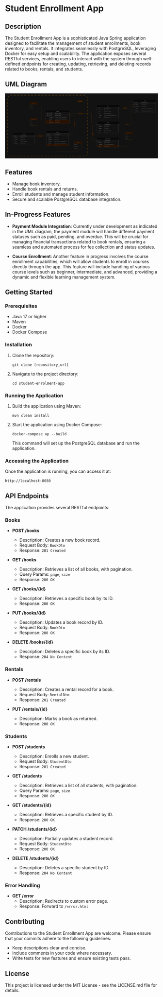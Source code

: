 # Student Enrollment App

## Description

The Student Enrollment App is a sophisticated Java Spring application designed to facilitate the management of student enrollments, book inventory, and rentals. It integrates seamlessly with PostgreSQL, leveraging Docker for easy setup and scalability. The application exposes several RESTful services, enabling users to interact with the system through well-defined endpoints for creating, updating, retrieving, and deleting records related to books, rentals, and students.

## UML Diagram

![Dark Mode UML](enrolment_app-UML-dark.png)

## Features

- Manage book inventory.
- Handle book rentals and returns.
- Enroll students and manage student information.
- Secure and scalable PostgreSQL database integration.

## In-Progress Features

- **Payment Module Integration**: Currently under development as indicated in the UML diagram, the payment module will handle different payment statuses such as paid, pending, and overdue. This will be crucial for managing financial transactions related to book rentals, ensuring a seamless and automated process for fee collection and status updates.

- **Course Enrollment**: Another feature in progress involves the course enrollment capabilities, which will allow students to enroll in courses directly through the app. This feature will include handling of various course levels such as beginner, intermediate, and advanced, providing a dynamic and flexible learning management system.

## Getting Started

### Prerequisites

- Java 17 or higher
- Maven
- Docker
- Docker Compose

### Installation

1. Clone the repository:
   ```
   git clone [repository_url]
   ```
2. Navigate to the project directory:
   ```
   cd student-enrolment-app
   ```

### Running the Application

1. Build the application using Maven:
   ```
   mvn clean install
   ```
2. Start the application using Docker Compose:
   ```
   docker-compose up --build
   ```
   This command will set up the PostgreSQL database and run the application.

### Accessing the Application

Once the application is running, you can access it at:
```
http://localhost:8080
```

## API Endpoints

The application provides several RESTful endpoints:

### Books

- **POST /books**
    - Description: Creates a new book record.
    - Request Body: `BookDto`
    - Response: `201 Created`

- **GET /books**
    - Description: Retrieves a list of all books, with pagination.
    - Query Params: `page`, `size`
    - Response: `200 OK`

- **GET /books/{id}**
    - Description: Retrieves a specific book by its ID.
    - Response: `200 OK`

- **PUT /books/{id}**
    - Description: Updates a book record by ID.
    - Request Body: `BookDto`
    - Response: `200 OK`

- **DELETE /books/{id}**
    - Description: Deletes a specific book by its ID.
    - Response: `204 No Content`

### Rentals

- **POST /rentals**
    - Description: Creates a rental record for a book.
    - Request Body: `RentalDto`
    - Response: `201 Created`

- **PUT /rentals/{id}**
    - Description: Marks a book as returned.
    - Response: `200 OK`

### Students

- **POST /students**
    - Description: Enrolls a new student.
    - Request Body: `StudentDto`
    - Response: `201 Created`

- **GET /students**
    - Description: Retrieves a list of all students, with pagination.
    - Query Params: `page`, `size`
    - Response: `200 OK`

- **GET /students/{id}**
    - Description: Retrieves a specific student by ID.
    - Response: `200 OK`

- **PATCH /students/{id}**
    - Description: Partially updates a student record.
    - Request Body: `StudentDto`
    - Response: `200 OK`

- **DELETE /students/{id}**
    - Description: Deletes a specific student by ID.
    - Response: `204 No Content`

### Error Handling

- **GET /error**
    - Description: Redirects to custom error page.
    - Response: Forward to `/error.html`

## Contributing

Contributions to the Student Enrollment App are welcome. Please ensure that your commits adhere to the following guidelines:

- Keep descriptions clear and concise.
- Include comments in your code where necessary.
- Write tests for new features and ensure existing tests pass.

## License

This project is licensed under the MIT License - see the LICENSE.md file for details.
